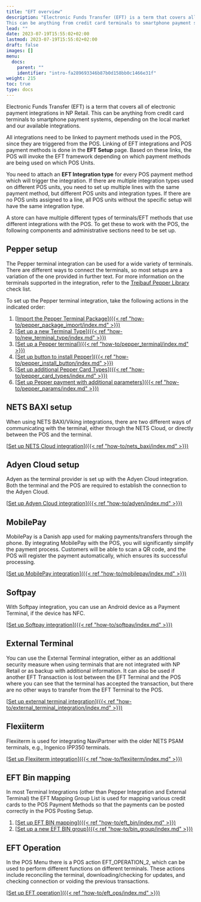 ```yaml
---
title: "EFT overview"
description: "Electronic Funds Transfer (EFT) is a term that covers all of electronic payment integrations in NP Retail.
This can be anything from credit card terminals to smartphone payment systems, depending on the local market and our available integrations."
lead: ""
date: 2023-07-19T15:55:02+02:00
lastmod: 2023-07-19T15:55:02+02:00
draft: false
images: []
menu:
  docs:
    parent: ""
    identifier: "intro-fa289693346b87b0d158bb0c1466e31f"
weight: 215
toc: true
type: docs
---
```

Electronic Funds Transfer (EFT) is a term that covers all of electronic payment integrations in NP Retail.
This can be anything from credit card terminals to smartphone payment systems, depending on the local market and our available integrations.

All integrations need to be linked to payment methods used in the POS, since they are triggered from the POS. Linking of EFT integrations and POS payment methods is done in the **EFT Setup** page. Based on these links, the POS will invoke the EFT framework depending on which payment methods are being used on which POS Units.

You need to attach an **EFT Integration type** for every POS payment method which will trigger the integration. If there are multiple integration types used on different POS units, you need to set up multiple lines with the same payment method, but different POS units and integration types. If there are no POS units assigned to a line, all POS units without the specific setup will have the same integration type.

A store can have multiple different types of terminals/EFT methods that use different integrations with the POS. To get these to work with the POS, the following components and administrative sections need to be set up. 

## Pepper setup

The Pepper terminal integration can be used for a wide variety of terminals. There are different ways to connect the terminals, so most setups are a variation of the one provided in further text. For more information on the terminals supported in the integration, refer to the [<ins>Treibauf Pepper Library<ins>](https://www.treibauf.ch/en/terminal-type-search/) check list.

To set up the Pepper terminal integration, take the following actions in the indicated order:

1. [<ins>Import the Pepper Terminal Package<ins>]({{< ref "how-to/pepper_package_import/index.md" >}})
2. [<ins>Set up a new Terminal Type<ins>]({{< ref "how-to/new_terminal_type/index.md" >}})
3. [<ins>Set up a Pepper terminal<ins>]({{< ref "how-to/pepper_terminal/index.md" >}})
4. [<ins>Set up button to install Pepper<ins>]({{< ref "how-to/pepper_install_button/index.md" >}})
5. [<ins>Set up additional Pepper Card Types<ins>]({{< ref "how-to/pepper_card_types/index.md" >}})
6. [<ins>Set up Pepper payment with additional parameters<ins>]({{< ref "how-to/pepper_params/index.md" >}})

## NETS BAXI setup

When using NETS BAXI/Viking integrations, there are two different ways of communicating with the terminal, either through the NETS Cloud, or directly between the POS and the terminal. 

[<ins>Set up NETS Cloud integration<ins>]({{< ref "how-to/nets_baxi/index.md" >}})

## Adyen Cloud setup

Adyen as the terminal provider is set up with the Adyen Cloud integration. Both the terminal and the POS are required to establish the connection to the Adyen Cloud.  

[<ins>Set up Adyen Cloud integration<ins>]({{< ref "how-to/adyen/index.md" >}})

## MobilePay

MobilePay is a Danish app used for making payments/transfers through the phone. By integrating MobilePay with the POS, you will significantly simplify the payment process. Customers will be able to scan a QR code, and the POS will register the payment automatically, which ensures its successful processing. 

[<ins>Set up MobilePay integration<ins>]({{< ref "how-to/mobilepay/index.md" >}})

## Softpay

With Softpay integration, you can use an Android device as a Payment Terminal, if the device has NFC.  

[<ins>Set up Softpay integration<ins>]({{< ref "how-to/softpay/index.md" >}})

## External Terminal

You can use the External Terminal integration, either as an additional security measure when using terminals that are not integrated with NP Retail or as backup with additional information. It can also be used if another EFT Transaction is lost between the EFT Terminal and the POS where you can see that the terminal has accepted the transaction, but there are no other ways to transfer from the EFT Terminal to the POS. 

[<ins>Set up external terminal integration<ins>]({{< ref "how-to/external_terminal_integration/index.md" >}})

## Flexiiterm

Flexiiterm is used for integrating NaviPartner with the older NETS PSAM terminals, e.g., Ingenico IPP350 terminals.  

[<ins>Set up Flexiiterm integration<ins>]({{< ref "how-to/flexiiterm/index.md" >}})

## EFT Bin mapping

In most Terminal Integrations (other than Pepper Integration and External Terminal) the EFT Mapping Group List is used for mapping various credit cards to the POS Payment Methods so that the payments can be posted correctly in the POS Posting Setup. 

1. [<ins>Set up EFT BIN mapping<ins>]({{< ref "how-to/eft_bin/index.md" >}})
2. [<ins>Set up a new EFT BIN group<ins>]({{< ref "how-to/bin_group/index.md" >}})

## EFT Operation

In the POS Menu there is a POS action EFT_OPERATION_2, which can be used to perform different functions on different terminals. These actions include reconciling the terminal, downloading/checking for updates, and checking connection or voiding the previous transactions. 

[<ins>Set up EFT operation<ins>]({{< ref "how-to/eft_ops/index.md" >}})